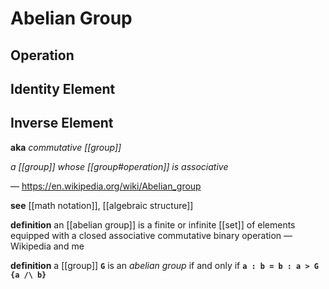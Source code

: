 # Abelian Group

## Operation

## Identity Element

## Inverse Element

**aka** _commutative [[group]]_

_a [[group]] whose [[group#operation]] is associative_

&mdash; <https://en.wikipedia.org/wiki/Abelian_group>

**see** [[math notation]], [[algebraic structure]]

**definition** an [[abelian group]] is a finite or infinite [[set]] of elements equipped with a closed associative commutative binary operation &mdash; Wikipedia and me

**definition** a [[group]] **`G`** is an _abelian group_ if and only if **`a : b = b : a > G {a /\ b}`**
